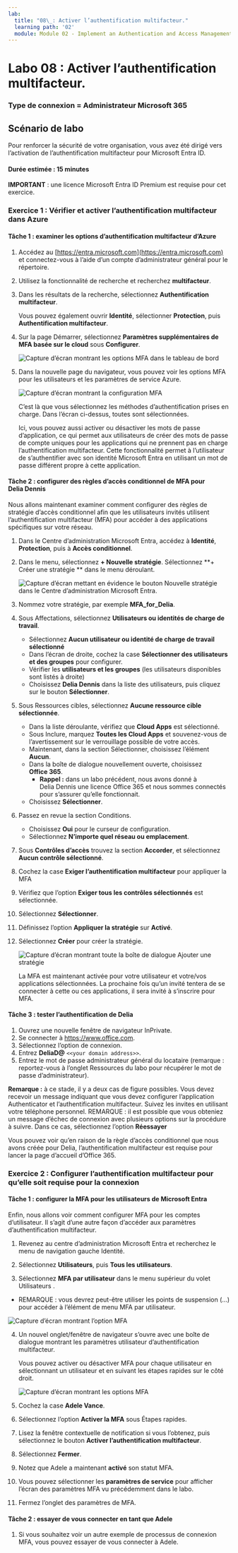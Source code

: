 ```yaml
---
lab:
  title: "08\_: Activer l’authentification multifacteur."
  learning path: '02'
  module: Module 02 - Implement an Authentication and Access Management Solution
---
```


# Labo 08 : Activer l’authentification multifacteur.

### Type de connexion = Administrateur Microsoft 365

## Scénario de labo

Pour renforcer la sécurité de votre organisation, vous avez été dirigé vers l’activation de l’authentification multifacteur pour Microsoft Entra ID.

#### Durée estimée : 15 minutes

**IMPORTANT** : une licence Microsoft Entra ID Premium est requise pour cet exercice.

### Exercice 1 : Vérifier et activer l’authentification multifacteur dans Azure

#### Tâche 1 : examiner les options d’authentification multifacteur d’Azure

1. Accédez au [https://entra.microsoft.com](https://entra.microsoft.com) et connectez-vous à l’aide d’un compte d’administrateur général pour le répertoire.

2. Utilisez la fonctionnalité de recherche et recherchez **multifacteur**.

3. Dans les résultats de la recherche, sélectionnez **Authentification multifacteur**.

    Vous pouvez également ouvrir **Identité**, sélectionner **Protection**, puis **Authentification multifacteur**.

4. Sur la page Démarrer, sélectionnez **Paramètres supplémentaires de MFA basée sur le cloud** sous **Configurer**.

    ![Capture d’écran montrant les options MFA dans le tableau de bord](./media/lp2-mod1-set-additional-mfa-settings.png)

5. Dans la nouvelle page du navigateur, vous pouvez voir les options MFA pour les utilisateurs et les paramètres de service Azure.

    ![Capture d’écran montrant la configuration MFA](./media/lp2-mod1-mfa-settings.png)

    C’est là que vous sélectionnez les méthodes d’authentification prises en charge. Dans l’écran ci-dessus, toutes sont sélectionnées.

    Ici, vous pouvez aussi activer ou désactiver les mots de passe d’application, ce qui permet aux utilisateurs de créer des mots de passe de compte uniques pour les applications qui ne prennent pas en charge l’authentification multifacteur. Cette fonctionnalité permet à l’utilisateur de s’authentifier avec son identité Microsoft Entra en utilisant un mot de passe différent propre à cette application.

#### Tâche 2 : configurer des règles d’accès conditionnel de MFA pour Delia Dennis

Nous allons maintenant examiner comment configurer des règles de stratégie d’accès conditionnel afin que les utilisateurs invités utilisent l’authentification multifacteur (MFA) pour accéder à des applications spécifiques sur votre réseau.

1. Dans le Centre d’administration Microsoft Entra, accédez à **Identité**, **Protection**, puis à **Accès conditionnel**.

2. Dans le menu, sélectionnez **+ Nouvelle stratégie**. Sélectionnez **+ Créer une stratégie ** dans le menu déroulant.

    ![Capture d’écran mettant en évidence le bouton Nouvelle stratégie dans le Centre d’administration Microsoft Entra.](./media/lp2-mod1-azure-ad-conditional-access-policy.png)

3. Nommez votre stratégie, par exemple **MFA_for_Delia**.

4. Sous Affectations, sélectionnez **Utilisateurs ou identités de charge de travail**.

    - Sélectionnez **Aucun utilisateur ou identité de charge de travail sélectionné**  
    - Dans l’écran de droite, cochez la case **Sélectionner des utilisateurs et des groupes** pour configurer.
    - Vérifier les **utilisateurs et les groupes** (les utilisateurs disponibles sont listés à droite)
    - Choisissez **Delia Dennis** dans la liste des utilisateurs, puis cliquez sur le bouton **Sélectionner**.

5. Sous Ressources cibles, sélectionnez **Aucune ressource cible sélectionnée**.

   - Dans la liste déroulante, vérifiez que **Cloud Apps** est sélectionné.
   - Sous Inclure, marquez **Toutes les Cloud Apps** et souvenez-vous de l’avertissement sur le verrouillage possible de votre accès. 
   - Maintenant, dans la section Sélectionner, choisissez l’élément **Aucun**.
   - Dans la boîte de dialogue nouvellement ouverte, choisissez **Office 365**.
      - **Rappel :** dans un labo précédent, nous avons donné à Delia Dennis une licence Office 365 et nous sommes connectés pour s’assurer qu’elle fonctionnait.
   - Choisissez **Sélectionner**.

6. Passez en revue la section Conditions.

   - Choisissez **Oui** pour le curseur de configuration.
   - Sélectionnez **N’importe quel réseau ou emplacement**.

7. Sous **Contrôles d’accès** trouvez la section **Accorder**, et sélectionnez **Aucun contrôle sélectionné**.

8. Cochez la case **Exiger l’authentification multifacteur** pour appliquer la MFA

9. Vérifiez que l’option **Exiger tous les contrôles sélectionnés** est sélectionnée.

10. Sélectionnez **Sélectionner**.

11. Définissez l’option **Appliquer la stratégie** sur **Activé**.

12. Sélectionnez **Créer** pour créer la stratégie.

    ![Capture d’écran montrant toute la boîte de dialogue Ajouter une stratégie](./media/lp2-mod1-conditional-access-new-policy-complete.png)

    La MFA est maintenant activée pour votre utilisateur et votre/vos applications sélectionnées. La prochaine fois qu’un invité tentera de se connecter à cette ou ces applications, il sera invité à s’inscrire pour MFA.

#### Tâche 3 : tester l’authentification de Delia

1. Ouvrez une nouvelle fenêtre de navigateur InPrivate.
2. Se connecter à https://www.office.com.
3. Sélectionnez l’option de connexion.
4. Entrez **DeliaD@** `<<your domain address>>`.
5. Entrez le mot de passe administrateur général du locataire (remarque : reportez-vous à l’onglet Ressources du labo pour récupérer le mot de passe d’administrateur).

**Remarque :** à ce stade, il y a deux cas de figure possibles.  Vous devez recevoir un message indiquant que vous devez configurer l’application Authenticator et l’authentification multifacteur.  Suivez les invites en utilisant votre téléphone personnel.  REMARQUE : il est possible que vous obteniez un message d’échec de connexion avec plusieurs options sur la procédure à suivre.  Dans ce cas, sélectionnez l’option **Réessayer**

Vous pouvez voir qu’en raison de la règle d’accès conditionnel que nous avons créée pour Delia, l’authentification multifacteur est requise pour lancer la page d’accueil d’Office 365.

### Exercice 2 : Configurer l’authentification multifacteur pour qu’elle soit requise pour la connexion

#### Tâche 1 : configurer la MFA pour les utilisateurs de Microsoft Entra

Enfin, nous allons voir comment configurer MFA pour les comptes d’utilisateur. Il s’agit d’une autre façon d’accéder aux paramètres d’authentification multifacteur.

1. Revenez au centre d’administration Microsoft Entra et recherchez le menu de navigation gauche Identité.

2. Sélectionnez **Utilisateurs**, puis **Tous les utilisateurs**.

3. Sélectionnez **MFA par utilisateur** dans le menu supérieur du volet Utilisateurs .
  - REMARQUE : vous devrez peut-être utiliser les points de suspension (...) pour accéder à l’élément de menu MFA par utilisateur.

   ![Capture d’écran montrant l’option MFA](./media/lp2-mod1-users-mfa.png)

4. Un nouvel onglet/fenêtre de navigateur s’ouvre avec une boîte de dialogue montrant les paramètres utilisateur d’authentification multifacteur.

   Vous pouvez activer ou désactiver MFA pour chaque utilisateur en sélectionnant un utilisateur et en suivant les étapes rapides sur le côté droit.

   ![Capture d’écran montrant les options MFA](./media/lp2-mod1-mfa-service-settings-and-users.png)

5. Cochez la case **Adele Vance**.
6. Sélectionnez l’option **Activer la MFA** sous Étapes rapides.
7. Lisez la fenêtre contextuelle de notification si vous l’obtenez, puis sélectionnez le bouton **Activer l’authentification multifacteur**.
8. Sélectionnez **Fermer**.
9. Notez que Adele a maintenant **activé** son statut MFA.
10. Vous pouvez sélectionner les **paramètres de service** pour afficher l’écran des paramètres MFA vu précédemment dans le labo.
11. Fermez l’onglet des paramètres de MFA.

#### Tâche 2 : essayer de vous connecter en tant que Adele

1. Si vous souhaitez voir un autre exemple de processus de connexion MFA, vous pouvez essayer de vous connecter à Adele.
